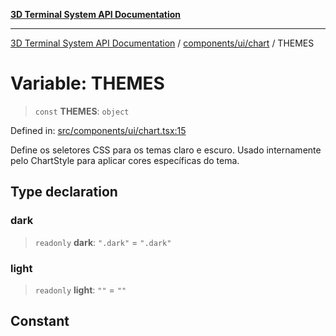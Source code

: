 [**3D Terminal System API Documentation**](../../../../README.md)

***

[3D Terminal System API Documentation](../../../../README.md) / [components/ui/chart](../README.md) / THEMES

# Variable: THEMES

> `const` **THEMES**: `object`

Defined in: [src/components/ui/chart.tsx:15](https://github.com/Dicommunitas/ThreeJS_Terminal_3D/blob/7fd8b10cda6dfa2ead7725805530e34c65402bbf/src/components/ui/chart.tsx#L15)

Define os seletores CSS para os temas claro e escuro.
Usado internamente pelo ChartStyle para aplicar cores específicas do tema.

## Type declaration

### dark

> `readonly` **dark**: `".dark"` = `".dark"`

### light

> `readonly` **light**: `""` = `""`

## Constant
